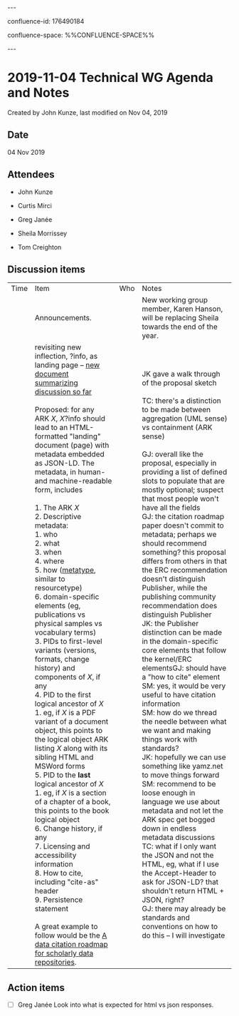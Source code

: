 \---

confluence-id: 176490184

confluence-space: %%CONFLUENCE-SPACE%%

\---

2019-11-04 Technical WG Agenda and Notes
========================================

Created by John Kunze, last modified on Nov 04, 2019

Date
----

04 Nov 2019

Attendees
---------

*   John Kunze
    
*   Curtis Mirci
    
*   Greg Janée
*   Sheila Morrissey
*   Tom Creighton

Discussion items
----------------

|     |     |     |     |
| --- | --- | --- | --- |
| Time | Item | Who | Notes |
|     | Announcements. |     | New working group member, Karen Hanson, will be replacing Sheila towards the end of the year. |
|     | revisiting new inflection, ?info, as landing page – [new document summarizing discussion so far](https://wiki.duraspace.org/display/ARKs/Inflection+change+proposal)<br><br>Proposed: for any ARK _X_, _X_?info should lead to an HTML-formatted "landing" document (page) with metadata embedded as JSON-LD. The metadata, in human- and machine-readable form, includes<br><br>1.  The ARK _X_<br>2.  Descriptive metadata:<br>    1.  who<br>    2.  what<br>    3.  when<br>    4.  where<br>    5.  how ([metatype](https://n2t.net/e/n2t_apidoc.html), similar to resourcetype)<br>    6.  domain-specific elements (eg, publications vs physical samples vs vocabulary terms)<br>3.  PIDs to first-level variants (versions, formats, change history) and components of _X_, if any<br>4.  PID to the first logical ancestor of _X_<br>    1.  eg, if _X_ is a PDF variant of a document object, this points to the logical object ARK listing _X_ along with its sibling HTML and MSWord forms<br>5.  PID to the **last** logical ancestor of _X_<br>    1.  eg, if _X_ is a section of a chapter of a book, this points to the book logical object<br>6.  Change history, if any<br>7.  Licensing and accessibility information<br>8.  How to cite, including "cite-as" header<br>9.  Persistence statement<br><br>A great example to follow would be the [A data citation roadmap for scholarly data repositories](https://n2t.net/doi:10.1038/s41597-019-0031-8). |     | JK gave a walk through of the proposal sketch<br><br>TC: there's a distinction to be made between aggregation (UML sense) vs containment (ARK sense)<br><br>GJ: overall like the proposal, especially in providing a list of defined slots to populate that are mostly optional; suspect that most people won't have all the fields  <br>GJ: the citation roadmap paper doesn't commit to metadata; perhaps we should recommend something? this proposal differs from others in that the ERC recommendation doesn't distinguish Publisher, while the publishing community recommendation does distinguish Publisher  <br>JK: the Publisher distinction can be made in the domain-specific core elements that follow the kernel/ERC elementsGJ: should have a "how to cite" element  <br>SM: yes, it would be very useful to have citation information  <br>SM: how do we thread the needle between what we want and making things work with standards?  <br>JK: hopefully we can use something like yamz.net to move things forward  <br>SM: recommend to be loose enough in language we use about metadata and not let the ARK spec get bogged down in endless metadata discussions  <br>TC: what if I only want the JSON and not the HTML, eg, what if I use the Accept-Header to ask for JSON-LD? that shouldn't return HTML + JSON, right?  <br>GJ: there may already be standards and conventions on how to do this – I will investigate |

Action items
------------

- [ ] Greg Janée Look into what is expected for html vs json responses.
